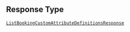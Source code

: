 ## Response Type

[`ListBookingCustomAttributeDefinitionsResponse`](../../doc/models/list-booking-custom-attribute-definitions-response.md)
